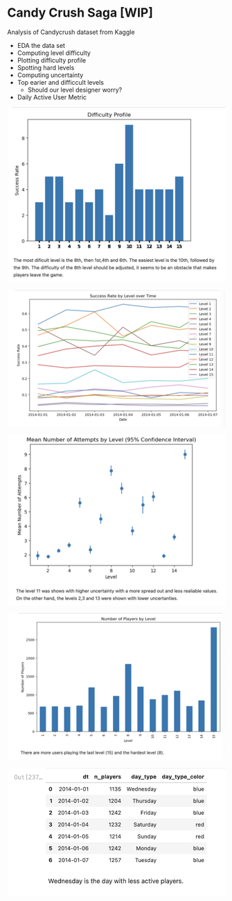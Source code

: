 # Candy Crush Saga [WIP]
Analysis of Candycrush dataset from Kaggle


- EDA the data set
- Computing level difficulty
- Plotting difficulty profile
- Spotting hard levels
- Computing uncertainty
- Top earier and difficcult levels
    - Should our level designer worry?
- Daily Active User Metric


![difficulty](images/difficulty.png)

![successRateOverTime](images/successRateOverTime.png)

![confidenceInterval](images/confidenceInterval.png)

![nPlayersByLevel](images/nPlayersByLevel.png)


![dau](images/dau.png)